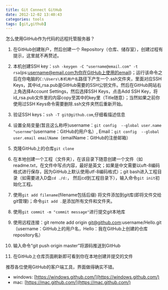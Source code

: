 ```yaml
---
title: Git Connect GitHub
date: 2012-12-02 13:40:43
categories: tools
tags: [git,github]
---
```


怎么使用GitHub作为代码的远程托管服务器？

1. 在GitHub创建账户，然后创建一个 Repository（仓库、储存室），创建过程有提示，这里就不再赘述。

2. 本机创建SSH key：`ssh -keygen -C "username@email.com" -t rsa`(ps:username@email.com为你在GitHub上使用的email)；运行该命令之后在你电脑的`C:\Users\本机用户名`路径下产生一个.ssh文件夹，里面对应SSH Keys，其中id_rsa.pub是GitHub需要的SSH公钥文件。然后在GitHub网站右上角选择Account Settings，然后选择SSH Keys，点击Add SSH Key，将id_rsa.pub文件里的内容copy至其中的key里（Title随意）；当然如果之前你使用过SSH Keys命令需要删除.ssh文件夹然后重新开始。

<!-- more -->

3. 验证SSH keys：`ssh -T git@github.com`,仔细看描述信息

5. 设置全局变量(暂且这么称呼)username：`git config  --global user.name "usernme"`(username：GitHub的用户名）, Email：`git config  --global user.email emailName`（emailName：GitHub的注册邮箱） 

6. 克隆GitHub上的仓库`git clone ` 

4. 在本地创建一个工程（文件夹），在该目录下随意创建一个文件（如readme.txt，在文件中写点内容，最好是英文；如果是中文需要以uft-8编码格式进行保存，因为GitHub上默认使用utf-8编码格式）；git bash进入工程目录（如需要进入D盘`cd ./d:`， 然后cd到工程目录下），输入命令`git init`初始化工程。

5.  使用`git add filename`(filename包括后缀) 将文件添加到git库(即将文件交给git管理)；命令`git add .`是添加所有文件和文件夹。

6.  使用`git commit -m "commit message"`进行提交git本地库

12. 使用远程连接：git remote add origin git@github.com:username/Hello.git （username：GitHub上的用户名，Hello：我在GitHub上创建的仓库repository名）

13.  输入命令“git push origin master”将源码推送到GitHub

14.  在GitHub上仓库页面刷新即可看到你在本地创建并提交的文件

推荐各位使用GitHub的客户端工具，界面做得确实不错。  

- windows: [https://windows.github.com/](https://windows.github.com/) 
- mac: [https://mac.github.com/](https://mac.github.com/)